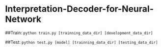 # Interpretation-Decoder-for-Neural-Network

##Train:
`python train.py [trainning_data_dir] [development_data_dir] `

##Test:
`python test.py [model] [trainning_data_dir] [testing_data_dir]`
